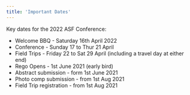 ```yaml
---
title: 'Important Dates'
---
```


Key dates for the 2022 ASF Conference:

* Welcome BBQ - Saturday 16th April 2022
* Conference - Sunday 17 to Thur 21 April
* Field Trips - Friday 22 to Sat 29 April (including a travel day at either end)
* Rego Opens - 1st June 2021 (early bird) 
* Abstract submission - form 1st June 2021
* Photo comp submission - from 1st Aug 2021
* Field Trip registration - from 1st Aug 2021